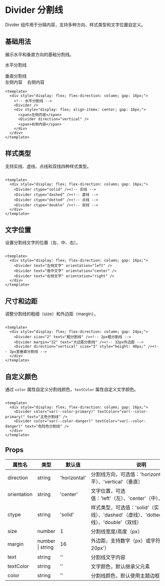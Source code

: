 # Divider 分割线

Divider 组件用于分隔内容，支持多种方向、样式类型和文字位置自定义。

## 基础用法

展示水平和垂直方向的基础分割线。

<Demo>
  <div style="display: flex; flex-direction: column; gap: 16px;">
    <div>水平分割线</div>
    <Divider size="1"/>
    <div>垂直分割线</div>
    <div style="display: flex; align-items: center; gap: 16px;">
      <span>左侧内容</span>
      <Divider direction="vertical" height="24px" />
      <span>右侧内容</span>
    </div>
  </div>
</Demo>

<CollapsibleCode>

```vue
<template>
  <div style="display: flex; flex-direction: column; gap: 16px;">
    <!-- 水平分割线 -->
    <Divider />
    <div style="display: flex; align-items: center; gap: 16px;">
      <span>左侧内容</span>
      <Divider direction="vertical" />
      <span>右侧内容</span>
    </div>
  </div>
</template>
```

</CollapsibleCode>

## 样式类型

支持实线、虚线、点线和双线四种样式类型。

<Demo>
  <div style="display: flex; flex-direction: column; gap: 16px;">
    <Divider ctype="solid" />
    <Divider ctype="dashed" />
    <Divider ctype="dotted" />
    <Divider ctype="double" />
  </div>
</Demo>

<CollapsibleCode>

```vue
<template>
  <div style="display: flex; flex-direction: column; gap: 16px;">
    <Divider ctype="solid" /><!-- 实线 -->
    <Divider ctype="dashed" /><!-- 虚线 -->
    <Divider ctype="dotted" /><!-- 点线 -->
    <Divider ctype="double" /><!-- 双线 -->
  </div>
</template>

```
</CollapsibleCode>

## 文字位置

设置分割线文字的位置（左、中、右）。

<Demo>
  <div style="display: flex; flex-direction: column; gap: 16px;">
    <Divider text="左侧文字" orientation="left" />
    <Divider text="居中文字" orientation="center" />
    <Divider text="右侧文字" orientation="right" />
  </div>
</Demo>

<CollapsibleCode>

```vue
<template>
  <div style="display: flex; flex-direction: column; gap: 16px;">
    <Divider text="左侧文字" orientation="left" />
    <Divider text="居中文字" orientation="center" />
    <Divider text="右侧文字" orientation="right" />
  </div>
</template>

```
</CollapsibleCode>

## 尺寸和边距

调整分割线的粗细（size）和外边距（margin）。

<Demo>
  <div style="display: flex; flex-direction: column; gap: 24px;">
    <Divider size="2" text="粗分割线" />
    <Divider size="1" margin="32" text="大边距分割线" />
    <Divider direction="vertical" size="3" style="height: 40px;" />
  </div>
</Demo>

<CollapsibleCode>

```vue
<template>
  <div style="display: flex; flex-direction: column; gap: 24px;">
    <Divider size="2" text="粗分割线" /><!-- 2px粗分割线 -->
    <Divider margin="32" text="大边距分割线" /><!-- 32px外边距 -->
    <Divider direction="vertical" size="3" style="height: 40px;" /><!-- 3px宽垂直分割线 -->
  </div>
</template>
```

</CollapsibleCode>

## 自定义颜色

通过 `color` 属性自定义分割线颜色，`textColor` 属性自定义文字颜色。

<Demo>
  <div style="display: flex; flex-direction: column; gap: 16px;">
    <Divider color="var(--color-primary)" textColor="var(--color-primary)" text="主色分割线"  />
    <Divider color="var(--color-danger)" textColor="var(--color-danger)" text="危险色分割线" />
  </div>
</Demo>

<CollapsibleCode>

```vue
<template>
  <div style="display: flex; flex-direction: column; gap: 16px;">
    <Divider color="var(--color-primary)" textColor="var(--color-primary)" text="主色分割线" />
    <Divider color="var(--color-danger)" textColor="var(--color-danger)" text="危险色分割线" />
  </div>
</template>

```
</CollapsibleCode>

## Props

| 属性名        | 类型             | 默认值        | 说明                                                                 |
|---------------|------------------|---------------|----------------------------------------------------------------------|
| direction     | string           | 'horizontal'  | 分割线方向，可选值：'horizontal'（水平）、'vertical'（垂直）          |
| orientation   | string           | 'center'      | 文字位置，可选值：'left'（左）、'center'（中）、'right'（右）         |
| ctype         | string           | 'solid'       | 样式类型，可选值：'solid'（实线）、'dashed'（虚线）、'dotted'（点线）、'double'（双线） |
| size          | number           | 1             | 分割线宽度/高度（px）                                                |
| margin        | number \| string | 16            | 外边距，支持数字（px）或字符串（如 '10px 20px'）                     |
| text          | string           | ''            | 分割线文字内容                                                       |
| textColor     | string           | ''            | 文字颜色，默认继承父元素                                             |
| color         | string           | ''            | 分割线颜色，默认使用主题边框色                                       |